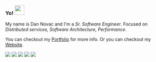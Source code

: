 <!--**dnovac/dnovac** is a ✨ _special_ ✨ repository because its `README.md` (this file) appears on your GitHub profile.-->

### Yo! <img src="https://raw.githubusercontent.com/MartinHeinz/MartinHeinz/master/wave.gif" width="30px">

My name is Dan Novac and I'm a _Sr. Software Engineer_. Focused on _Distributed services, Software Architecture, Performance_.

You can checkout my [Portfolio](https://portfolio-v2-jsai.vercel.app/) for more info.
Or you can checkout my [Website](https://www.dan-novac.com).

![](https://img.shields.io/badge/node.js-informational?style=flat&logo=javascript&logoColor=green&color=03045E)
![](https://img.shields.io/badge/typescript-informational?style=flat&logo=typescript&logoColor=blue&color=023E8A)
![](https://img.shields.io/badge/aws-informational?style=flat&logo=amp&logoColor=yellow&color=0096C7)
![](https://img.shields.io/badge/docker-informational?style=flat&logo=docker&logoColor=blue&color=00B4D8)
![](https://img.shields.io/badge/java-informational?style=flat&logo=coffeescript&logoColor=gray&color=CAF0F8)


 <!-- ## &#x1f4c8; GitHub Stats -->
 <!-- [![Readme Card](https://github-readme-stats.vercel.app/api/pin/?username=dnovac&repo=batch-jobs&show_icons=true&theme=highcontrast)](https://github.com/dnovac/batch-jobs) <br> -->
 <!-- [![Readme Card](https://github-readme-stats.vercel.app/api/pin/?username=dnovac&repo=simple-tasks&show_icons=true&theme=highcontrast)](https://github.com/dnovac/simple-tasks) <br> -->
 <!-- [![My GitHub stats](https://github-readme-stats.vercel.app/api?username=dnovac&show_icons=true&theme=highcontrast)](https://github.com/dnovac) <br> -->
 <!--[![Top Languages](https://github-readme-stats.vercel.app/api/top-langs/?username=dnovac&show_icons=true&theme=dracula)](https://github.com/anuraghazra/github-readme-stats)-->


<!--Here are some ideas to get you started:

- 🔭 I’m currently working on ...
- 🌱 I’m currently learning ...
- 👯 I’m looking to collaborate on ...
- 🤔 I’m looking for help with ...
- 💬 Ask me about ...
- 📫 How to reach me: ...
- 😄 Pronouns: ...
- ⚡ Fun fact: ...
-->

<!-- Resources -->
<!-- Icons: https://simpleicons.org/ -->
<!-- GitHub Stats: https://github.com/anuraghazra/github-readme-stats -->
<!-- Emojis: https://emojipedia.org/emoji/ -->
<!-- HTML Emojis: https://www.fileformat.info/index.htm -->
<!-- Shields: https://shields.io/ -->
<!-- Awesome GitHub Profile README: https://github.com/abhisheknaiidu/awesome-github-profile-readme -->

